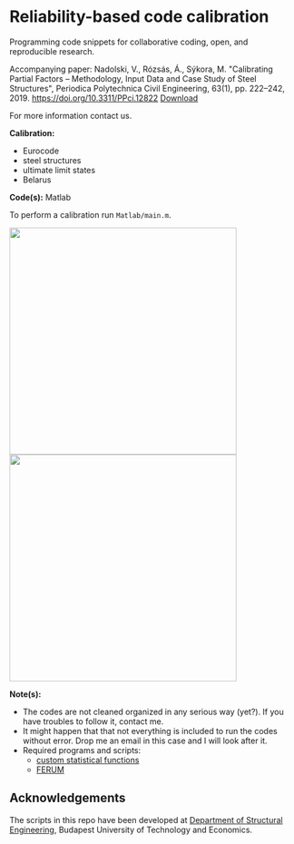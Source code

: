 Reliability-based code calibration
==============

Programming code snippets for collaborative coding, open, and reproducible research.

Accompanying paper:
Nadolski, V., Rózsás, Á., Sýkora, M. "Calibrating Partial Factors – Methodology, Input Data and Case Study of Steel Structures", Periodica Polytechnica Civil Engineering, 63(1), pp. 222–242, 2019. https://doi.org/10.3311/PPci.12822
[Download](https://pp.bme.hu/ci/article/download/12822/8234/)


For more information contact us.

__Calibration:__
* Eurocode
* steel structures
* ultimate limit states
* Belarus

__Code(s):__ Matlab

To perform a calibration run `Matlab/main.m`.

<img src = "Matlab/figures/compare_distinct_gamma_Q/sym_constant_single.png" width = "400" />
<img src = "Matlab/figures/compare_distinct_gamma_Q/sym_constant_distinct.png" width = "400" />

__Note(s):__ 
* The codes are not cleaned organized in any serious way (yet?). If you have troubles to follow it, contact me.
* It might happen that that not everything is included to run the codes without error. Drop me an email in this case and I will look after it.
* Required programs and scripts:
	* [custom statistical functions](https://github.com/rozsasarpi/Statistics---Matlab)
	* [FERUM](http://www.ifma.fr/FERUM)


  
Acknowledgements
----------------

The scripts in this repo have been developed at [Department of Structural Engineering](http://www.epito.bme.hu/hidak-es-szerkezetek-tanszek), Budapest University of Technology and Economics.
